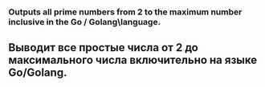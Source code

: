 ### Outputs all prime numbers from 2 to the maximum number inclusive in the Go / Golang\language. 
## Выводит все простые числа от 2 до максимального числа включительно на языке Go/Golang. 
